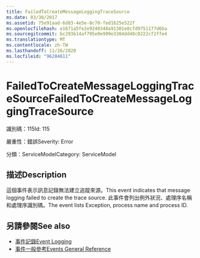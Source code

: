 ```yaml
---
title: FailedToCreateMessageLoggingTraceSource
ms.date: 03/30/2017
ms.assetid: 75e91aad-6d83-4e5e-8c70-fed1625e522f
ms.openlocfilehash: e1671a5fe2e9240348a91301e8cfd9751177d6ba
ms.sourcegitcommit: bc293b14af795e0e999e3304dd40c0222cf2ffe4
ms.translationtype: MT
ms.contentlocale: zh-TW
ms.lasthandoff: 11/26/2020
ms.locfileid: "96284611"
---
```

# <a name="failedtocreatemessageloggingtracesource"></a><span data-ttu-id="1651b-102">FailedToCreateMessageLoggingTraceSource</span><span class="sxs-lookup"><span data-stu-id="1651b-102">FailedToCreateMessageLoggingTraceSource</span></span>

<span data-ttu-id="1651b-103">識別碼：115</span><span class="sxs-lookup"><span data-stu-id="1651b-103">Id: 115</span></span>  
  
 <span data-ttu-id="1651b-104">嚴重性：錯誤</span><span class="sxs-lookup"><span data-stu-id="1651b-104">Severity: Error</span></span>  
  
 <span data-ttu-id="1651b-105">分類：ServiceModel</span><span class="sxs-lookup"><span data-stu-id="1651b-105">Category: ServiceModel</span></span>  
  
## <a name="description"></a><span data-ttu-id="1651b-106">描述</span><span class="sxs-lookup"><span data-stu-id="1651b-106">Description</span></span>  

 <span data-ttu-id="1651b-107">這個事件表示訊息記錄無法建立追蹤來源。</span><span class="sxs-lookup"><span data-stu-id="1651b-107">This event indicates that message logging failed to create the trace source.</span></span> <span data-ttu-id="1651b-108">此事件會列出例外狀況、處理序名稱和處理序識別碼。</span><span class="sxs-lookup"><span data-stu-id="1651b-108">The event lists Exception, process name and process ID.</span></span>  
  
## <a name="see-also"></a><span data-ttu-id="1651b-109">另請參閱</span><span class="sxs-lookup"><span data-stu-id="1651b-109">See also</span></span>

- [<span data-ttu-id="1651b-110">事件記錄</span><span class="sxs-lookup"><span data-stu-id="1651b-110">Event Logging</span></span>](index.md)
- [<span data-ttu-id="1651b-111">事件一般參考</span><span class="sxs-lookup"><span data-stu-id="1651b-111">Events General Reference</span></span>](events-general-reference.md)
